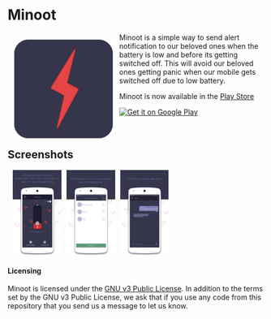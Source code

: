 # Minoot
<img src="./minoot_icon.png" align="left" width="200" hspace="10" vspace="10">
Minoot is a simple way to send alert notification to our beloved ones when the battery is low and before its getting switched off. This will avoid our beloved ones getting panic when our mobile gets switched off due to low battery.</br>

Minoot is now available in the [Play Store](https://play.google.com/store/apps/details?id=com.spritle.batteryapp)   </br>

<div style="display:flex;" >
<a href="https://play.google.com/store/apps/details?id=com.spritle.batteryapp">
    <img alt="Get it on Google Play"
        height="80"
        src="https://play.google.com/intl/en_us/badges/images/generic/en_badge_web_generic.png" />
</a>
</div>
</br></br>

## Screenshots
<div style="display:flex;" >
<img style="margin-left:10px;" src="screens/screen1.png" width="19%" >
<img style="margin-left:10px;" src="screens/screen2.png" width="19%" >
<img style="margin-left:10px;" src="screens/screen3.png" width="19%" >
</div>


#### Licensing
Minoot is licensed under the [GNU v3 Public License](https://github.com/HoraApps/LeafPic/blob/master/LICENSE).
In addition to the terms set by the GNU v3 Public License, we ask that if you use any code from this repository that you send us a message to let us know.

